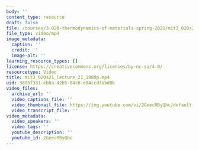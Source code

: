 ```yaml
---
body: ''
content_type: resource
draft: false
file: /courses/3-020-thermodynamics-of-materials-spring-2021/mit3_020s21_lecture_21_1080p_360p_16_9.mp4
file_type: video/mp4
image_metadata:
  caption: ''
  credit: ''
  image-alt: ''
learning_resource_types: []
license: https://creativecommons.org/licenses/by-nc-sa/4.0/
resourcetype: Video
title: mit3_020s21_lecture_21_1080p.mp4
uid: 3895f331-eb8a-42b5-84c6-e84ccd7abd8b
video_files:
  archive_url: ''
  video_captions_file: ''
  video_thumbnail_file: https://img.youtube.com/vi/2GeecRByQhc/default.jpg
  video_transcript_file: ''
video_metadata:
  video_speakers: ''
  video_tags: ''
  youtube_description: ''
  youtube_id: 2GeecRByQhc
---
```

